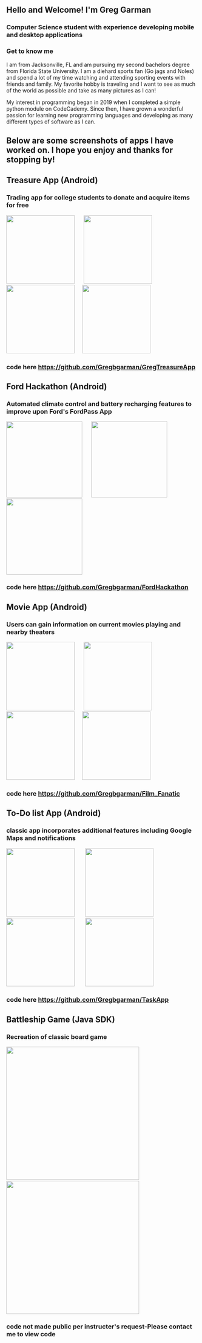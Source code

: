 

## Hello and Welcome! I'm Greg Garman
 
        
### Computer Science student with experience developing mobile and desktop applications

### Get to know me
I am from Jacksonville, FL and am pursuing my second bachelors degree from Florida State University. I am a diehard sports fan (Go jags and Noles) and spend a lot of my time watching and attending sporting events with friends and family. My favorite hobby is traveling and I want to see as much of the world as possible and take as many pictures as I can! 

My interest in programming began in 2019 when I completed a simple python module on CodeCademy. Since then, I have grown a wonderful passion for learning new programming languages and developing as many different types of software as I can. 

## Below are some screenshots of apps I have worked on. I hope you enjoy and thanks for stopping by!


## Treasure App (Android) 
### Trading app for college students to donate and acquire items for free
<img src="https://github.com/Gregbgarman/GregTreasureApp/blob/master/Tgoodimage5.PNG" width=180> &nbsp;&nbsp; &nbsp; <img src="https://github.com/Gregbgarman/GregTreasureApp/blob/master/Tgoodimage6.PNG" width=180>&nbsp;&nbsp; &nbsp;  <img src="https://github.com/Gregbgarman/GregTreasureApp/blob/master/Tgoodimage4.PNG" width=180>&nbsp;&nbsp; &nbsp;  <img src="https://github.com/Gregbgarman/GregTreasureApp/blob/master/Tgoodimage1.PNG" width=180><br>
### code here  https://github.com/Gregbgarman/GregTreasureApp


## Ford Hackathon (Android)
### Automated climate control and battery recharging features to improve upon Ford's FordPass App
<img src="https://github.com/Gregbgarman/FordHackathon/blob/master/homesnap.PNG" width=200> &nbsp;&nbsp; &nbsp;  <img src="https://github.com/Gregbgarman/FordHackathon/blob/master/batterysnap.PNG" width=200> &nbsp;&nbsp; &nbsp; <img src="https://github.com/Gregbgarman/FordHackathon/blob/master/tempsnap.PNG" width=200><br>
### code here https://github.com/Gregbgarman/FordHackathon

## Movie App (Android)
### Users can gain information on current movies playing and nearby theaters
<img src="https://github.com/Gregbgarman/Film_Fanatic/blob/master/FFgoodimage4.PNG" width=180> &nbsp;&nbsp; &nbsp;  <img src="https://github.com/Gregbgarman/Film_Fanatic/blob/master/FFgoodimage5.PNG" width=180> &nbsp;&nbsp; &nbsp;  <img src="https://github.com/Gregbgarman/Film_Fanatic/blob/master/FFgoodimage7.PNG" width=180>&nbsp;&nbsp; &nbsp;  <img src="https://github.com/Gregbgarman/Film_Fanatic/blob/master/FFgoodimage3.PNG" width=180><br>
### code here  https://github.com/Gregbgarman/Film_Fanatic

## To-Do list App (Android)
### classic app incorporates additional features including Google Maps and notifications
<img src="https://github.com/Gregbgarman/TaskApp/blob/master/TAgoodimage1.PNG" width=180> &nbsp; &nbsp; &nbsp; <img src="https://github.com/Gregbgarman/TaskApp/blob/master/TAgoodimage2.PNG" width=180>&nbsp;&nbsp; &nbsp;<img src="https://github.com/Gregbgarman/TaskApp/blob/master/TAgoodimage3.PNG" width=180> &nbsp; &nbsp; &nbsp; <img src="https://github.com/Gregbgarman/TaskApp/blob/master/TAgoodimage4.PNG" width=180><br>
### code here  https://github.com/Gregbgarman/TaskApp

## Battleship Game (Java SDK)
### Recreation of classic board game
<img src="https://github.com/Gregbgarman/getfiles/blob/main/placeshipsimg.PNG" width=350>&nbsp;&nbsp; <img src="https://github.com/Gregbgarman/getfiles/blob/main/playingbattleship.PNG" width=350>
### code not made public per instructer's request-Please contact me to view code


<!--
**Gregbgarman/Gregbgarman** is a ✨ _special_ ✨ repository because its `README.md` (this file) appears on your GitHub profile.

Here are some ideas to get you started:

- 🔭 I’m currently working on ...
- 🌱 I’m currently learning ...
- 👯 I’m looking to collaborate on ...
- 🤔 I’m looking for help with ...
- 💬 Ask me about ...
- 📫 How to reach me: ...
- 😄 Pronouns: ...
- ⚡ Fun fact: ...
-->
